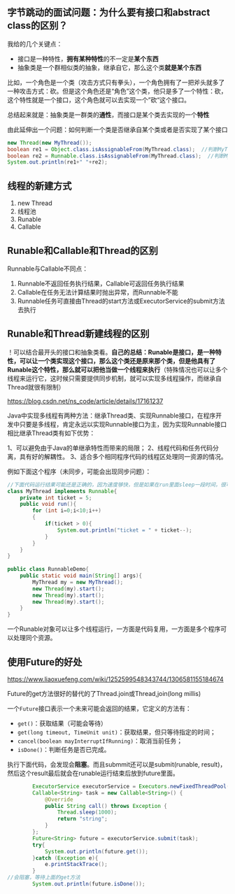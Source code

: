 ## 字节跳动的面试问题：**为什么要有**接口和abstract class的区别？

我给的几个关键点：

- 接口是一种特性，**拥有某种特性**的不一定是**某个东西**
- 抽象类是一个群相似类的抽象，继承自它，那么这个类**就是某个东西**

比如，一个角色是一个类（攻击方式只有拳头），一个角色拥有了一把斧头就多了一种攻击方式：砍。但是这个角色还是“角色”这个类，他只是多了一个特性：砍，这个特性就是一个接口，这个角色就可以去实现一个”砍“这个接口。

总结起来就是：抽象类是一群类的**通性**，而接口是某个类去实现的一个**特性**

由此延伸出一个问题：如何判断一个类是否继承自某个类或者是否实现了某个接口

```java
new Thread(new MyThread());
boolean re1 = Object.class.isAssignableFrom(MyThread.class);  //判断MyThread是否继承自Object
boolean re2 = Runnable.class.isAssignableFrom(MyThread.class);  //判断MyThread是否实现了Runable接口
System.out.println(re1+" "+re2);
```



## 线程的新建方式

1. new Thread
2. 线程池
3. Runable
4. Callable

## Runable和Callable和Thread的区别

Runnable与Callable不同点：

1. Runnable不返回任务执行结果，Callable可返回任务执行结果
2. Callable在任务无法计算结果时抛出异常，而Runnable不能
3. Runnable任务可直接由Thread的start方法或ExecutorService的submit方法去执行



## Runable和Thread新建线程的区别

！可以结合最开头的接口和抽象类看。**自己的总结：Runable是接口，是一种特性，可以让一个类实现这个接口，那么这个类还是原来那个类，但是他具有了Runable这个特性，那么就可以把他当做一个线程来执行**（特殊情况也可以让多个线程来运行它，这时候只需要提供同步机制，就可以实现多线程操作，而继承自Thread就很有限制）

https://blog.csdn.net/ns_code/article/details/17161237

Java中实现多线程有两种方法：继承Thread类、实现Runnable接口，在程序开发中只要是多线程，肯定永远以实现Runnable接口为主，因为实现Runnable接口相比继承Thread类有如下优势：

1、可以避免由于Java的单继承特性而带来的局限；
2、线程代码和任务代码分离，具有好的解耦性。
3、适合多个相同程序代码的线程区处理同一资源的情况。

例如下面这个程序（未同步，可能会出现同步问题）：

```java
//下面代码运行结果可能还是正确的，因为速度够快，但是如果在run里面sleep一段时间，很可能就会出问题
class MyThread implements Runnable{
	private int ticket = 5;
	public void run(){
		for (int i=0;i<10;i++)
		{
			if(ticket > 0){
				System.out.println("ticket = " + ticket--);
			}
		}
	}
}
 
public class RunnableDemo{
	public static void main(String[] args){
		MyThread my = new MyThread();
		new Thread(my).start();
		new Thread(my).start();
		new Thread(my).start();
	}
}
```

一个Runable对象可以让多个线程运行，一方面是代码复用，一方面是多个程序可以处理同个资源。



## 使用Future的好处

https://www.liaoxuefeng.com/wiki/1252599548343744/1306581155184674

Future的get方法很好的替代的了Thread.join或Thread,join(long millis)

一个`Future`接口表示一个未来可能会返回的结果，它定义的方法有：

- `get()`：获取结果（可能会等待）
- `get(long timeout, TimeUnit unit)`：获取结果，但只等待指定的时间；
- `cancel(boolean mayInterruptIfRunning)`：取消当前任务；
- `isDone()`：判断任务是否已完成。

执行下面代码，会发现会**阻塞**。而且submmit还可以是submit(runable, result)，然后这个result最后就会在runable运行结束后放到future里面。

```java
        ExecutorService executorService = Executors.newFixedThreadPool(4);
        Callable<String> task = new Callable<String>() {
            @Override
            public String call() throws Exception {
                Thread.sleep(1000);
                return "string";
            }
        };
        Future<String> future = executorService.submit(task);
        try{
            System.out.println(future.get());
        }catch (Exception e){
            e.printStackTrace();
        }
//会阻塞，等待上面的get方法
        System.out.println(future.isDone());
```

